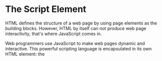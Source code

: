 # The Script Element

HTML defines the structure of a web page by using page elements as the building blocks. However, HTML by itself can not produce web page interactivity, that's where JavaScript comes in.

Web programmers use JavaScript to make web pages dynamic and interactive. This powerful scripting language is encapsulated in its own HTML element: the <script> element. You can think of this <script> element as the door to JavaScript for HTML. This lesson will dig deeper into what the <script> element can do for your websites and best practices on how and where to insert JavaScript in your HTML files.

## Your Tasks

### Getting Started

This assignment will follow the same workflow as the last assignment.  You will begin by making a new assignment directory within which you will create an index.html file and a app.js file.  

- [ ] First create a new folder on your computer called TheScriptElement.  Then, open the folder in VS Code.

- [ ] Add an index.html file to this folder,  

### The <script> tag

The <script> element allows you to add JavaScript code inside an HTML file. Below, the <script> element embeds valid JavaScript code:

```
<h1>This is an embedded JS example</h1>
<script>
  function Hello()
    {
    alert ( "Hello World");
    }
</script>
```

Frankly, without the <script> tag, websites would be unclickable and a bit boring.

The <script> element, like most elements in HTML, has an opening and closing angle bracket. The closing tag marks the end of the content inside of the <script> element. Just like the <style> tag used to embed CSS code, you use the <script> tag to embed valid JavaScript code.

- [ ] Download and save the following images into your assignment directory, 

	- [https://github.com/hpluska/TimberlineCS/blob/master/AdvCSAssignments/JavaScriptInteractive/TheScriptElement/burger.png](https://github.com/hpluska/TimberlineCS/blob/master/AdvCSAssignments/JavaScriptInteractive/TheScriptElement/burger.png)

	- [https://github.com/hpluska/TimberlineCS/blob/master/AdvCSAssignments/JavaScriptInteractive/TheScriptElement/normal.jpg](https://github.com/hpluska/TimberlineCS/blob/master/AdvCSAssignments/JavaScriptInteractive/TheScriptElement/normal.jpg)

- [ ] Copy and paste the following code into index.html page, 

```
<!DOCTYPE html>
<html>
<head>
	<link rel="stylesheet" href="style.css">
</head>
  
<body>
	<section class = "container">
  	<img src = "normal.jpg" id= "myImage">
  	<p onclick="food()">Click Me</p>
	</section>
</body>
  
<script>
  
</script>
  
</html>
```

- [ ] Copy this JavaScript code and paste it between the opening and closing <script> tags.

```
function food() {
      var image = document.getElementById('myImage');
      if(image.src.match("normal")) {
          image.src = "burger.png";
      } else {
          image.src = "normal.jpg";
      }
  } 
 
```
- [ ] Save everything, then open your index.html page in your browswer.  See what happens when you click the "click me" text

### The src attribute

Since you know how to use a <script> element with embedded code, let's talk about linking code. Linking code is preferable because of a programming concept called Separation of Concerns (SoC). Instead of having messy code that is all in the same file, web developers separate their code into different files, making each “concern” easier to understand and more convenient when changes must be made.

For this exercise, instead of writing JavaScript in our HTML file, we are going to write it in its own file, and then reference this code with a file path name. We will do this using an attribute that may jog your memory: the src attribute!

If this seems familiar, that's because you may have been linking to external files with the <img> and <link> elements. The attribute is exactly the same, but now its value specifies the location of your script file.

If the file is in the same project folder, the src value will be a relative path name. Below is an example of a relative pathname to a JavaScript file.

```
<script src=/exampleScript.js> </script>
```

If you must refer to JavaScript hosted externally, or in a CDN, you can also link to that file location

- [ ] Add an empty <script> element to index.html.

```
<script></script>
```

- [ ] Add an empty src attribute to the opening tag of your <script> element

```
<script src=" "> </script>
```

- [ ] Create a new file called script.js and save this to your assignment directory.  Copy and paste the code below into this file. 

```
function blooming() {
      var image = document.getElementById('myImage');
      if(image.src.match("normal")) {
          image.src = "burger.png";
      } else {
          image.src = "normal.jpg";
      }
  }
```

- [ ] Make the src reference point to the script.js file you just created.

- [ ] Save everything and reload your index.html file... everything should as before. 

### How are scripts loaded?

A quick recap: the <script> element allows HTML files to load and execute JavaScript. The JavaScript can either go embedded inside of the <script> tag or the script tag can reference an external file. Before we dive deeper, let’s take a moment to talk about how browsers parse HTML files into web pages. This informs where to include a <script> element inside your HTML file.

Browsers come equipped with HTML parsers that help browsers render the elements accordingly. Elements, including the <script> element, are by default, parsed in the order they appear in the HTML file. When the HTML parser encounters a <script> element, it loads the script then executes its contents before parsing the rest of the HTML. The two main points to note here are that:

The HTML parser does NOT process the next element in the HTML file until it loads and executes the <script> element, thus leading to a delay in load time and resulting in a poor user experience.
Additionally, scripts are loaded sequentially, so if one script depends on another script, they should be placed in that very order inside the HTML file.

- [ ] Click on the link below to open a GIF

	- [https://github.com/hpluska/TimberlineCS/blob/master/AdvCSAssignments/JavaScriptInteractive/TheScriptElement/ScriptNoAttribute.gif](https://github.com/hpluska/TimberlineCS/blob/master/AdvCSAssignments/JavaScriptInteractive/TheScriptElement/ScriptNoAttribute.gif)

Notice, the GIF displays two scripts being loaded. The first script makes a Watering Can appear, the second script makes a Flower appear. This shows how scripts are loaded sequentially, and how they pause the HTML parser, which is why "Blooming" appears at the end.

### Defer attribute

When the HTML parser comes across a <script> element, it stops to load its content. Once loaded, the JavaScript code is executed and the HTML parser proceeds to parse the next element in the file. This can result in a slow load time for your website. HTML4 introduced the defer and async attributes of the <script> element to address the user wait-time in the website based on different scenarios.

The defer attribute specifies scripts should be executed after the HTML file is completely parsed. When the HTML parser encounters a <script> element with the defer attribute, it loads the script but defers the actual execution of the JavaScript until after it finishes parsing the rest of the elements in the HTML file.

Here is an example of the defer tag:

```
<script src="example.js" defer> </script>
```

When is defer useful?

When a script contains functionality that requires interaction with the DOM, the defer attribute is the way to go. This way, it ensures that the entire HTML file has been parsed before the script is executed.

- [ ] Add the following files to your main assignment directory, 

	- [https://github.com/hpluska/TimberlineCS/blob/master/AdvCSAssignments/JavaScriptInteractive/TheScriptElement/turnBlue.js](https://github.com/hpluska/TimberlineCS/blob/master/AdvCSAssignments/JavaScriptInteractive/TheScriptElement/turnBlue.js)
	- [https://github.com/hpluska/TimberlineCS/blob/master/AdvCSAssignments/JavaScriptInteractive/TheScriptElement/turnYellow.js](https://github.com/hpluska/TimberlineCS/blob/master/AdvCSAssignments/JavaScriptInteractive/TheScriptElement/turnYellow.js)

- [ ] Cut and paste the following code into your index.html file, 

```
<!DOCTYPE html> 
<html>
 
  <head>
    <link rel="stylesheet" href="style.css">
    <script id="blue" src="turnBlue.js"></script>
  <script id="yellow" src="turnYellow.js"></script>
  </head>
  
  <body>		
   	<p class="centered" id="logo">Code is Lit</p>
  </body>
</html>
```
- [ ] We want the "Code is Lit" to be blue! Add a defer attribute to the turnBlue.js script to make it the last script that is downloaded and executed.

### Async attribute

The async attribute loads and executes the script asynchronously with the rest of the webpage. This means that, similar to the defer attribute, the HTML parser will continue parsing the rest of the HTML as the script is downloaded in the background. However, with the async flag, the script will not wait until the entire page is parsed: it will execute immediately after it has been downloaded. Here is an example of the async tag:

```
<script src="example.js" async> </script>
```

When is it useful?

Async is useful for scripts that are independent of other scripts in order to function accordingly. Thus, if it does not matter exactly at which point the script file is executed, asynchronous loading is the most suitable option as it optimizes web page load time.

- [ ] Each script tag restyles the "Code is lit" text. Add async attribute to both the turnBlue script and the turnYellow script.  Refresh the page multiple times. Notice the color of the text after each refresh. 





### The .pop() Method

Another array method, .pop(), removes the last item of an array.

```
const newItemTracker = ['item 0', 'item 1', 'item 2'];

const removed = newItemTracker.pop();

console.log(newItemTracker); 
// Output: [ 'item 0', 'item 1' ]
console.log(removed);
// Output: item 2
```
- In the example above, calling .pop() on the newItemTracker array removed item 2 from the end.
- pop() does not take any arguments, it simply removes the last element of newItemTracker.
- pop() returns the value of the last element. In the example, we store the returned value in a variable removed to be used for later.
- pop() is a method that mutates the initial array.

When you need to mutate an array by removing the last element, use .pop().

- [ ] Copy and paste the code below into your app.js file, 

```
const chores = ['wash dishes', 'do laundry', 'take out trash', 'cook dinner', 'mop floor'];
```
Use the .pop() method to remove the last element from chores.

- [ ] log chores to the console to make sure it worked.

### More Array Methods

There are many more array methods than just .push() and .pop(). You can read about all of the array methods that exist on the [Mozilla Developer Network (MDN) array documentation](https://developer.mozilla.org/en-US/docs/Web/JavaScript/Reference/Global_Objects/Array).

.pop() and .push() mutate the array on which they're called. However, there are times that we don't want to mutate the original array and we can use non-mutating array methods. Be sure to check MDN to understand the behavior of the method you are using.

Some arrays methods that are available to JavaScript developers include: .join(), .slice(), .splice(), .shift(), .unshift(), and .concat() amongst many others. Using these built-in methods make it easier to do some common tasks when working with arrays.

Below, we will explore some methods that we have not learned yet. We will use these methods to edit a grocery list. As you complete the steps, you can consult the MDN documentation to learn what each method does!

- [ ] Copy and paste the code below into your app.js file, 

```
const groceryList = ['orange juice', 'bananas', 'coffee beans', 'brown rice', 'pasta', 'coconut oil', 'plantains'];
```

Use the .shift() method to remove the first item from the array groceryList.

Log the new groceryList to the console.

- [ ] Under the code added in step 1, use the .unshift() method to add 'popcorn' to the beginning of your grocery list.

After calling .unshift() on groceryList, log groceryList to the console.

- You're in a hurry so you decide to ask a friend to help you with your grocery shopping. You want him to pick up the 'bananas', 'coffee beans', and 'brown rice'.

Under the code you added for step 2, use .slice() to provide your friend with a list of these three things.

Log this part of the list to the console. Unlike the two previous checkpoints, you should do both of these steps in one line.

- [ ] After calling .slice() on groceryList, log the grocery list to the console one more time.

Notice that the groceryList array still contains the same items it had in Step 2. That means .slice() is non-mutating! 

- [ ] Let's find the index of a particular element in groceryList using .indexOf().

Call .indexOf() on groceryList to find the index of the element 'pasta' and save the returned value to a const variable named pastaIndex.

Then log pastaIndex to the console. 

### Arrays and Functions

Throughout the lesson we went over arrays being mutable, or changeable. Well what happens if we try to change an array inside a function? Does the array keep the change after the function call or is it scoped to inside the function?

Take a look at the following example where we call .push() on an array inside a function. Recall, the .push() method mutates, or changes, an array:

```
const flowers = ['peony', 'daffodil', 'marigold'];

function addFlower(arr) {
  arr.push('lily');
}

addFlower(flowers);

console.log(flowers); // Output: ['peony', 'daffodil', 'marigold', 'lily']
```
Let's go over what happened in the example:

- The flowers array that has 3 elements.
- The function addFlower() has a parameter of arr uses .push() to add a 'lily' element into arr.
- We call addFlower() with an argument of flowers which will execute the code inside addFlower.
- We check the value of flowers and it now includes the 'lily' element! The array was mutated!

So when you pass an array into a function, if the array is mutated inside the function, that change will be maintained outside the function as well. You might also see this concept explained as pass-by-reference since what we're actually passing the function is a reference to where the variable memory is stored and changing the memory.

- Copy and paste the code below into your app.js file, 

```
const concept = ['arrays', 'can', 'be', 'mutated'];

function changeArr(arr){
  arr[3] = 'MUTATED';
}

changeArr(concept);
```
Underneath the function call, log concept to the console to check if this reassignment mutated the array.

- [ ] Let's double check what happens if we mutate an array using a built-in method inside a function.

Under the console.log() statement, define another function named removeElement that takes a parameter of newArr. Inside the function body call .pop() on newArr.

- [ ] Call removeElement() with an argument of concept.

- [ ] After calling removeElement(concept), check the value of concept by logging it to console.

Notice that in both cases, the change to the array was maintained outside of the function!

### Nested Arrays

Earlier we mentioned that arrays can store other arrays. When an array contains another array it is known as a nested array. Examine the example below:

```
const nestedArr = [[1], [2, 3]];
```
To access the nested arrays we can use bracket notation with the index value, just like we did to access any other element:

```
const nestedArr = [[1], [2, 3]];

console.log(nestedArr[1]); // Output: [2, 3]
```
Notice that nestedArr[1] will grab the element in index 1 which is the array [2, 3]. Then, if we wanted to access the elements within the nested array we can chain, or add on, more bracket notation with index values.

```
const nestedArr = [[1], [2, 3]];

console.log(nestedArr[1]); // Output: [2, 3]
console.log(nestedArr[1][0]); // Output: 2
```

In the second console.log() statement, we have two bracket notations chained to nestedArr. We know that nestedArr[1] is the array [2, 3]. Then to grab the first element from that array, we use nestedArr[1][0] and we get the value of 2.

- [ ] Let's make a nested array! Create a variable numberClusters. Assign as its value an array with three array elements.

- The first array element should hold the elements 1 and 2 in that order.
- The second array element should hold the elements 3 and 4 in that order.
- The third array element should hold the elements 5 and 6 in that order.

- [ ] Awesome, you made a nested array! Now declare a variable named target using the const keyword and assign to access the element 6 inside numberClusters.

### Secret Message

Using array methods, you will transform an array of strings into a secret message!

You should consult the [Mozilla Developer Network (MDN)](https://developer.mozilla.org/en-US/docs/Web/JavaScript/Reference/Global_Objects/Array) for reference on any method with which you are not familiar.

- [ ] To get started copy and paste the code below into your app.js file, 

```
let secretMessage = ['Learning', 'is', 'not', 'about', 'what', 'you', 'get', 'easily', 'the', 'first', 'time,', 'it', 'is', 'about', 'what', 'you', 'can', 'figure', 'out.', '-2015,', 'Chris', 'Pine,', 'Learn', 'JavaScript'];
```
Use an array method to remove the last string of the array secretMessage.

You can check your work by logging the .length of the array. At this point, the length should be 1 less than the original length.

- [ ] Use an array method to add the words 'to' and 'Program' as separate strings to the end of the secretMessage array.

- [ ] Change the word 'easily' to the word 'right' by accessing the index and replacing it.

- [ ] Use an array method to remove the first string of the array.

- [ ] Use an array method to add the string Programming to the beginning of the array.

- [ ] Use an array method to remove the strings 'get', 'right', 'the', 'first', 'time', and replace them with the single string 'know'.

- [ ] On one line, use console.log() and .join() to print the secret message as a sentence.

### Get credit for this assignment

- [ ] Once you have completed all of the above, have Ms. Pluska mark this assignment complete. 












